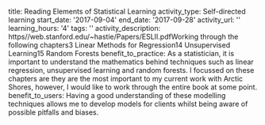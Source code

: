 title: Reading Elements of Statistical Learning
activity_type: Self-directed learning
start_date: '2017-09-04'
end_date: '2017-09-28'
activity_url: ''
learning_hours: '4'
tags: ''
activity_description: https//web.stanford.edu/~hastie/Papers/ESLII.pdfWorking through
  the following chapters3 Linear Methods for Regression14 Unsupervised Learning15
  Random Forests
benefit_to_practice: As a statistician, it is important to understand the mathematics
  behind techniques such as linear regression, unsupervised learning and random forests.
  I focussed on these chapters are they are the most important to my current work
  with Arctic Shores, however, I would like to work through the entire book at some
  point.
benefit_to_users: Having a good understanding of these modelling techniques allows
  me to develop models for clients whilst being aware of possible pitfalls and biases.
